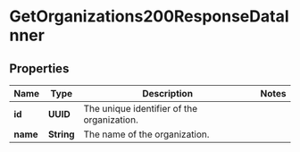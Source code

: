 

# GetOrganizations200ResponseDataInner


## Properties

| Name | Type | Description | Notes |
|------------ | ------------- | ------------- | -------------|
|**id** | **UUID** | The unique identifier of the organization. |  |
|**name** | **String** | The name of the organization. |  |



